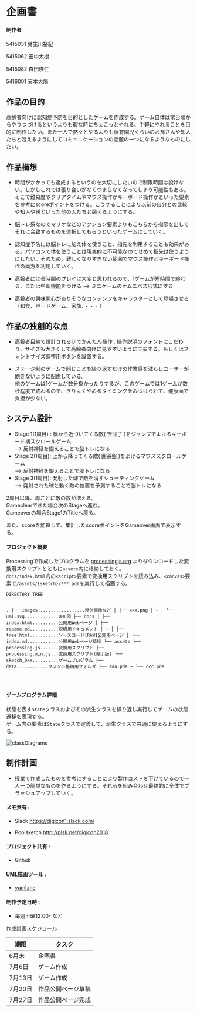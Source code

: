 <!DOCTYPE html>
<html>

<head>
  <meta charset="utf-8">
  <meta name="viewport" content="width=device-width, initial-scale=1.0">
  <title>kikakusho</title>
  <link rel="stylesheet" href="https://stackedit.io/style.css" />
</head>

<body class="stackedit">
  <div class="stackedit__html"><h1 id="企画書">企画書</h1>
<h4 id="制作者">制作者</h4>
<p>5415031 癸生川裕紀</p>
<p>5415062 田中太樹</p>
<p>5415082 森田瑛仁</p>
<p>5416001 天本大陽</p>
<h2 id="作品の目的">作品の目的</h2>
<p>高齢者向けに認知症予防を目的としたゲームを作成する。ゲーム自体は常日頃からやりつづけるというよりも暇な時にちょこっとやれる、手軽にやれることを目的に制作したい。また一人で黙々とやるよりも保育園児くらいのお孫さんや知人たちと競えるようにしてコミュニケーションの話題の一つになるようなものにしたい。</p>
<h2 id="作品構想">作品構想</h2>
<ul>
<li>
<p>時間がかかっても達成するというのを大切にしたいので制限時間は設けない。しかしこれでは張り合いがなくつまらなくなってしまう可能性もある。そこで難易度やクリアタイムやマウス操作かキーボード操作かといった要素を参考にscoreポイントをつける。こうすることにより以前の自分との比較や知人や孫といった他の人たちと競えるようにする。</p>
</li>
<li>
<p>脳トレ系なのでマリオなどのアクション要素よりもこちらから指示を出してそれに合致するものを選択してもらうといったゲームにしていく。</p>
</li>
<li>
<p>認知症予防には脳トレに加え体を使うこと、指先を利用することも効果がある。パソコンで体を使うことは現実的に不可能なのでせめて指先は使うようにしたい。そのため、難しくなりすぎない範囲でマウス操作とキーボード操作の両方を利用していく。</p>
</li>
<li>
<p>高齢者には長時間のプレイは大変と思われるので、1ゲームが短時間で終わる、または中断機能をつける —&gt; ミニゲームのオムニバス形式にする</p>
</li>
<li>
<p>高齢者の興味関心がありそうなコンテンツをキャラクターとして登場させる（和食、ボードゲーム、家族、・・・）</p>
</li>
</ul>
<h2 id="作品の独創的な点">作品の独創的な点</h2>
<ul>
<li>
<p>高齢者目線で設計されるUIでかんたん操作 : 操作説明のフォントにこだわり、サイズも大きくして高齢者向けに見やすいように工夫する。もしくはフォントサイズ調整用ボタンを設置する。</p>
</li>
<li>
<p>ステージ制のゲームで同じことを繰り返すだけの作業感を減らしユーザーが飽きないように配慮している。<br>
他のゲームは1ゲームが数分掛かったりするが、このゲームでは1ゲームが数秒程度で終わるので、きりよくやめるタイミングをみつけられて、健康面で負担が少ない。</p>
</li>
</ul>
<h2 id="システム設計">システム設計</h2>
<ul>
<li>Stage 1(1周目) : 横から近づいてくる敵( 笹団子 )をジャンプでよけるキーボード横スクロールゲーム<br>
—&gt; 反射神経を鍛えることで脳トレになる</li>
<li>Stage 2(1周目): 上から降ってくる敵( 囲碁盤 )をよけるマウススクロールゲーム<br>
—&gt; 反射神経を鍛えることで脳トレになる</li>
<li>Stage 3(1周目): 発射した球で敵を消すシューティングゲーム<br>
—&gt; 発射された球と動く敵の位置を予測することで脳トレになる</li>
</ul>
<p>2周目以降、周ごとに敵の数が増える。<br>
Gameclearできた場合次のStageへ進む。<br>
Gameoverの場合Stage1のTitleへ戻る。</p>
<p>また、scoreを加算して、集計したscoreポイントをGameover画面で表示する。</p>
<h4 id="プロジェクト概要">プロジェクト概要</h4>
<p>Processingで作成したプログラムを <a href="http://processingjs.org">processingjs.org</a> よりダウンロードした変換用スクリプトとともに<code>assets</code>内に格納しておく。<br>
<code>docs/index.html</code>内の<code>&lt;script&gt;</code>要素で変換用スクリプトを読み込み、<code>&lt;canvas&gt;</code>要素で<code>/assets/{sketch}/***.pde</code>を実行して描画する。</p>
<pre><code>DIRECTORY TREE


.
├── images..................添付画像など
│   ├── xxx.png
│   ~
│   └── uml.svg.............UML図
├── docs
│   ├── index.html..........公開用Webページ
│   ├── readme.md...........説明用ドキュメント
│   ~
│   ├── tree.html...........ソースコード[RAW]公開用ぺージ
│   └── index.md............公開用Webページ草稿
└── assets
    ├── processing.js.......変換用スクリプト
    ├── processing.min.js...変換用スクリプト(縮小版)
    └── sketch_0xx..........ゲームプログラム
        ├── data............フォント格納用フォルダ
        ├── aaa.pde
        ~
        └── ccc.pde
        
        
 
        

</code></pre>
<h4 id="ゲームプログラム詳細">ゲームプログラム詳細</h4>
<p>状態を表す<code>State</code>クラスおよびその派生クラスを繰り返し実行してゲームの状態遷移を表現する。<br>
ゲーム内の要素は<code>State</code>クラスで定義して、派生クラスで共通に使えるようにする。</p>
<p><img src="../images/uml.svg" alt="classDiagrams"></p>
<h2 id="制作計画">制作計画</h2>
<ul>
<li>授業で作成したものを参考にすることにより製作コストを下げているので一人一つ簡単なものを作るようにする。それらを組み合わせ最終的に全体でブラッシュアップしていく。</li>
</ul>
<h4 id="メモ共有-">メモ共有 :</h4>
<ul>
<li>
<p>Slack <a href="https://digicon1.slack.com/">https://digicon1.slack.com/</a></p>
</li>
<li>
<p>Poolsketch <a href="http://plsk.net/digicon2018">http://plsk.net/digicon2018</a></p>
</li>
</ul>
<h4 id="プロジェクト共有-">プロジェクト共有 :</h4>
<ul>
<li>Github</li>
</ul>
<h4 id="uml描画ツール-">UML描画ツール :</h4>
<ul>
<li><a href="http://yuml.me">yuml.me</a></li>
</ul>
<h4 id="制作予定日時-">制作予定日時 :</h4>
<ul>
<li>毎週土曜12:00- など</li>
</ul>
<p>作成計画スケジュール</p>

<table>
<thead>
<tr>
<th>期限</th>
<th>タスク</th>
</tr>
</thead>
<tbody>
<tr>
<td>6月末</td>
<td>企画書</td>
</tr>
<tr>
<td>7月6日</td>
<td>ゲーム作成</td>
</tr>
<tr>
<td>7月13日</td>
<td>ゲーム作成</td>
</tr>
<tr>
<td>7月20日</td>
<td>作品公開ページ草稿</td>
</tr>
<tr>
<td>7月27日</td>
<td>作品公開ページ完成</td>
</tr>
</tbody>
</table><!--stackedit_data:&#10;&#10;eyJoaXN0b3J5IjpbNTQxNTIxODY3LC0xMzUwMDAwOTA1LDEyNj&#10;&#10;cxNTg2NjMsLTIyMDE3MDMzNSwtMTIzNzYxNjk2NiwtMTc4Mjc5&#10;&#10;OTY5OF19&#10;&#10;-->
<!--stackedit_data:&#10;&#10;eyJoaXN0b3J5IjpbLTgxODY5MjUyNSwtODE4NjkyNTI1LDEzMz&#10;&#10;k4ODM1MjksLTg4NzI3NDQ3MywtNDkwNTkyODU1LDE5MTA5MzMx&#10;&#10;OSwtMTQ5OTk1ODU4MF19&#10;&#10;-->
</div>
</body>

</html>
